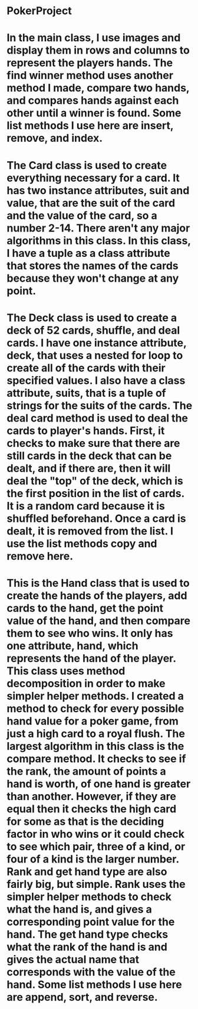 # PokerProject
# In the main class, I use images and display them in rows and columns to represent the players hands. The find winner method uses another method I made, compare two hands, and compares hands against each other until a winner is found. Some list methods I use here are insert, remove, and index.
# The Card class is used to create everything necessary for a card. It has two instance attributes, suit and value, that are the suit of the card and the value of the card, so a number 2-14. There aren't any major algorithms in this class. In this class, I have a tuple as a class attribute that stores the names of the cards because they won't change at any point.
# The Deck class is used to create a deck of 52 cards, shuffle, and deal cards. I have one instance attribute, deck, that uses a nested for loop to create all of the cards with their specified values. I also have a class attribute, suits, that is a tuple of strings for the suits of the cards. The deal card method is used to deal the cards to player's hands. First, it checks to make sure that there are still cards in the deck that can be dealt, and if there are, then it will deal the "top" of the deck, which is the first position in the list of cards. It is a random card because it is shuffled beforehand. Once a card is dealt, it is removed from the list. I use the list methods copy and remove here.
# This is the Hand class that is used to create the hands of the players, add cards to the hand, get the point value of the hand, and then compare them to see who wins. It only has one attribute, hand, which represents the hand of the player. This class uses method decomposition in order to make simpler helper methods. I created a method to check for every possible hand value for a poker game, from just a high card to a royal flush. The largest algorithm in this class is the compare method. It checks to see if the rank, the amount of points a hand is worth, of one hand is greater than another. However, if they are equal then it checks the high card for some as that is the deciding factor in who wins or it could check to see which pair, three of a kind, or four of a kind is the larger number. Rank and get hand type are also fairly big, but simple. Rank uses the simpler helper methods to check what the hand is, and gives a corresponding point value for the hand. The get hand type checks what the rank of the hand is and gives the actual name that corresponds with the value of the hand. Some list methods I use here are append, sort, and reverse.
